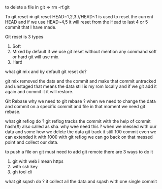 to delete a file in git 
=> rm -rf.git


To git reset 
=> git reset HEAD~1,2,3 //HEAD~1 is used to reset the current HEAD and if we use HEAD~4,5 it will reset from the Head to last 4 or 5 commit that I have made. 

Git reset is 3 types 
1. Soft
2. Mixed by default if we use git reset without mention any command soft or hard git will use mix.
3. Hard

what git mix and by default git reset do?

git mix removed the data and the commit and make that commit untracked and unstaged that means the data still is my rom locally and if we git add it again and commit it it will restore.

Git Rebase why we need to git rebase ?
when we need to change the data and commit on a specific commit and file in that moment we need git rebase.

what git reflog do ?
git reflog tracks the commit with the help of commit hash(#) also called as sha. why wee need this ? 
when we messed with our data and some how we delete the data git track it still 100 commit even we can extended it with 1000 with git reflog we can go back on that messed point and collect our data. 

to push a file on git must need to add git remote there are 3 ways to do it 
1. git with web i mean https
2. with ssh key
3. gh tool cli

what git sqash do ?
it collect all the data and sqash with one single commit
